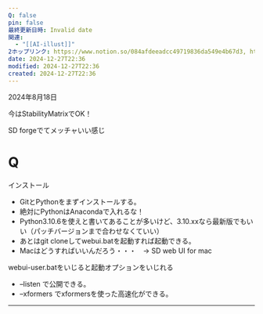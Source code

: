 ```yaml
---
Q: false
pin: false
最終更新日時: Invalid date
関連:
  - "[[AI-illust]]"
2ホップリンク: https://www.notion.so/084afdeeadcc49719836da549e4b67d3, https://www.notion.so/22c5ce1dcdb54d1f99002cd9b12f0981, https://www.notion.so/23460dc308524c65a821f3dec26f7288, https://www.notion.so/823c29ac172f464392d08b92f8f2ea5a, https://www.notion.so/986c0da8dcf34ecd8d71890775a9b390, https://www.notion.so/b06229c3f9f34ac8a8a13b419913e60a
date: 2024-12-27T22:36
modified: 2024-12-27T22:36
created: 2024-12-27T22:36
---
```

2024年8月18日

今はStabilityMatrixでOK！

SD forgeでてメッチャいい感じ

  

  

# Q

インストール

- GitとPythonをまずインストールする。  
- 絶対にPythonはAnacondaで入れるな！  
- Python3.10.6を使えと書いてあることが多いけど、3.10.xxなら最新版でもいい（パッチバージョンまで合わせなくていい）  
- あとはgit cloneしてwebui.batを起動すれば起動できる。  
- Macはどうすればいいんだろう・・・　→ SD web UI for mac  

webui-user.batをいじると起動オプションをいじれる

- –listen で公開できる。  
- –xformers でxformersを使った高速化ができる。  

---